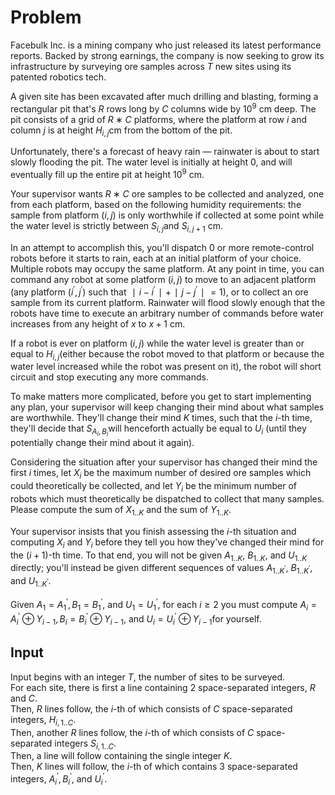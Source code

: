 # Problem

Facebulk Inc. is a mining company who just released its latest performance reports. Backed by strong earnings, the company is now seeking to grow its infrastructure by surveying ore samples across $T$ new sites using its patented robotics tech.

A given site has been excavated after much drilling and blasting, forming a rectangular pit that's $R$ rows long by $C$ columns wide by $10^9$ cm deep. The pit consists of a grid of $R∗C$ platforms, where the platform at row $i$ and column $j$ is at height $H_{i,j}$​ cm from the bottom of the pit.

Unfortunately, there's a forecast of heavy rain — rainwater is about to start slowly flooding the pit. The water level is initially at height $0$, and will eventually fill up the entire pit at height $10^9$ cm.

Your supervisor wants $R∗C$ ore samples to be collected and analyzed, one from each platform, based on the following humidity requirements: the sample from platform $(i,j)$ is only worthwhile if collected at some point while the water level is strictly between $S_{i,j}$​ and $S_{i,j+1}$ cm.

In an attempt to accomplish this, you'll dispatch $0$ or more remote-control robots before it starts to rain, each at an initial platform of your choice. Multiple robots may occupy the same platform. At any point in time, you can command any robot at some platform $(i,j)$ to move to an adjacent platform (any platform $(i^\prime,j^\prime)$ such that $∣i−i^\prime∣+∣j−j^\prime∣=1$), or to collect an ore sample from its current platform. Rainwater will flood slowly enough that the robots have time to execute an arbitrary number of commands before water increases from any height of $x$ to $x+1$ cm.

If a robot is ever on platform $(i,j)$ while the water level is greater than or equal to $H_{i,j}$​ (either because the robot moved to that platform or because the water level increased while the robot was present on it), the robot will short circuit and stop executing any more commands.

To make matters more complicated, before you get to start implementing any plan, your supervisor will keep changing their mind about what samples are worthwhile. They'll change their mind $K$ times, such that the $i$-th time, they'll decide that $S_{A_i,B_i}$​​ will henceforth actually be equal to $U_i$​ (until they potentially change their mind about it again).

Considering the situation after your supervisor has changed their mind the first $i$ times, let $X_i$​ be the maximum number of desired ore samples which could theoretically be collected, and let $Y_i$​ be the minimum number of robots which must theoretically be dispatched to collect that many samples. Please compute the sum of $X_{1..K}$​ and the sum of $Y_{1..K}$​.

Your supervisor insists that you finish assessing the $i$-th situation and computing $X_i$​ and $Y_i$​ before they tell you how they've changed their mind for the $(i+1)$-th time. To that end, you will not be given $A_{1..K}$​, $B_{1..K}$​, and $U_{1..K}$​ directly; you'll instead be given different sequences of values $A_{1..K^\prime}​$, $B_{1..K^′}$​, and $U_{1..K^′}$​.

Given $A_1=A_1^′​, B_1=B_1^′​,$ and $U_1=U_1^′$​, for each $i≥2$ you must compute $A_i=A_i^′⊕Y_{i−1}​, B_i=B_i^′⊕Y_{i−1}​,$ and $U_i=U_i^′⊕Y_{i−1}$​ for yourself.

## Input

Input begins with an integer $T$, the number of sites to be surveyed.  
For each site, there is first a line containing 2 space-separated integers, $R$ and $C$.  
Then, $R$ lines follow, the $i$-th of which consists of $C$ space-separated integers, $H_{i,1..C}$​.  
Then, another $R$ lines follow, the $i$-th of which consists of $C$ space-separated integers $S_{i,1..C}$​.  
Then, a line will follow containing the single integer $K$.  
Then, $K$ lines will follow, the $i$-th of which contains 3 space-separated integers, $A_i^′​, B_i^′​,$ and $U_i^′$​.
